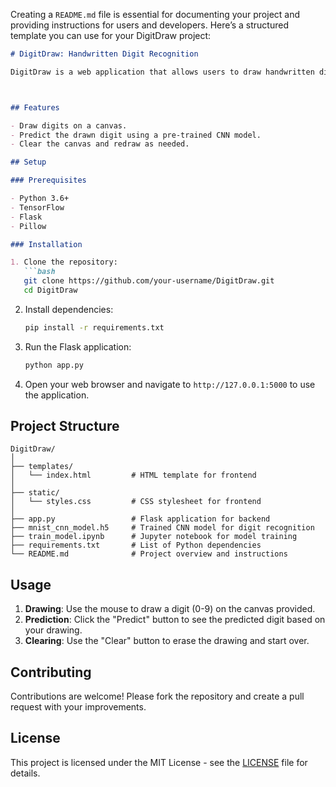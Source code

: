 Creating a `README.md` file is essential for documenting your project and providing instructions for users and developers. Here’s a structured template you can use for your DigitDraw project:

```markdown
# DigitDraw: Handwritten Digit Recognition

DigitDraw is a web application that allows users to draw handwritten digits and uses a trained convolutional neural network (CNN) model to predict the digit drawn.



## Features

- Draw digits on a canvas.
- Predict the drawn digit using a pre-trained CNN model.
- Clear the canvas and redraw as needed.

## Setup

### Prerequisites

- Python 3.6+
- TensorFlow
- Flask
- Pillow

### Installation

1. Clone the repository:
   ```bash
   git clone https://github.com/your-username/DigitDraw.git
   cd DigitDraw
   ```

2. Install dependencies:
   ```bash
   pip install -r requirements.txt
   ```

3. Run the Flask application:
   ```bash
   python app.py
   ```

4. Open your web browser and navigate to `http://127.0.0.1:5000` to use the application.

## Project Structure

```
DigitDraw/
│
├── templates/
│   └── index.html         # HTML template for frontend
│
├── static/
│   └── styles.css         # CSS stylesheet for frontend
│
├── app.py                 # Flask application for backend
├── mnist_cnn_model.h5     # Trained CNN model for digit recognition
├── train_model.ipynb      # Jupyter notebook for model training
├── requirements.txt       # List of Python dependencies
└── README.md              # Project overview and instructions
```

## Usage

1. **Drawing**: Use the mouse to draw a digit (0-9) on the canvas provided.
2. **Prediction**: Click the "Predict" button to see the predicted digit based on your drawing.
3. **Clearing**: Use the "Clear" button to erase the drawing and start over.

## Contributing

Contributions are welcome! Please fork the repository and create a pull request with your improvements.

## License

This project is licensed under the MIT License - see the [LICENSE](LICENSE) file for details.
```

